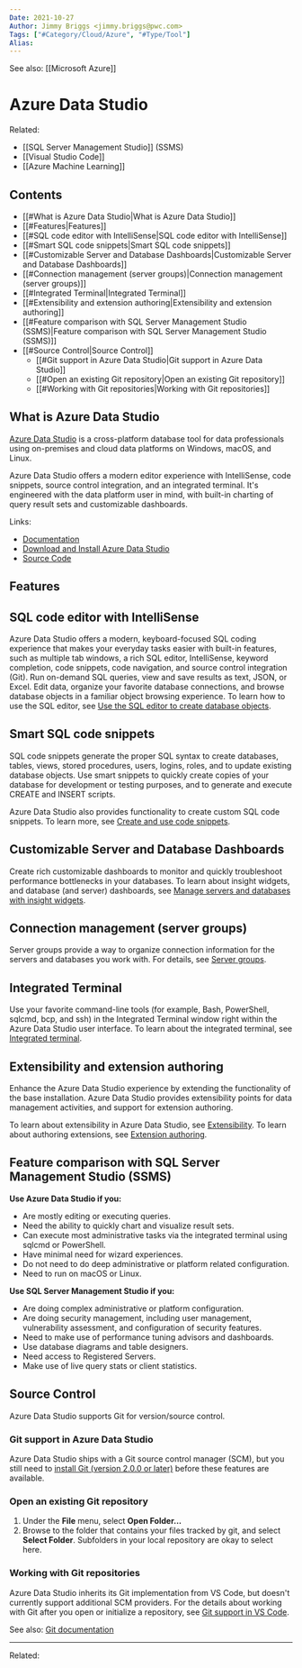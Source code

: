 ```yaml
---
Date: 2021-10-27
Author: Jimmy Briggs <jimmy.briggs@pwc.com>
Tags: ["#Category/Cloud/Azure", "#Type/Tool"]
Alias:
---
```


See also: [[Microsoft Azure]]

# Azure Data Studio

Related: 
- [[SQL Server Management Studio]] (SSMS)
- [[Visual Studio Code]]
- [[Azure Machine Learning]]

## Contents

- [[#What is Azure Data Studio|What is Azure Data Studio]]
- [[#Features|Features]]
- [[#SQL code editor with IntelliSense|SQL code editor with IntelliSense]]
- [[#Smart SQL code snippets|Smart SQL code snippets]]
- [[#Customizable Server and Database Dashboards|Customizable Server and Database Dashboards]]
- [[#Connection management (server groups)|Connection management (server groups)]]
- [[#Integrated Terminal|Integrated Terminal]]
- [[#Extensibility and extension authoring|Extensibility and extension authoring]]
- [[#Feature comparison with SQL Server Management Studio (SSMS)|Feature comparison with SQL Server Management Studio (SSMS)]]
- [[#Source Control|Source Control]]
	- [[#Git support in Azure Data Studio|Git support in Azure Data Studio]]
	- [[#Open an existing Git repository|Open an existing Git repository]]
	- [[#Working with Git repositories|Working with Git repositories]]


## What is Azure Data Studio

[Azure Data Studio](https://docs.microsoft.com/en-us/sql/azure-data-studio/?view=sql-server-ver15) is a cross-platform database tool for data professionals using on-premises and cloud data platforms on Windows, macOS, and Linux.

Azure Data Studio offers a modern editor experience with IntelliSense, code snippets, source control integration, and an integrated terminal. It's engineered with the data platform user in mind, with built-in charting of query result sets and customizable dashboards.

Links:
- [Documentation](https://docs.microsoft.com/en-us/sql/azure-data-studio/?view=sql-server-ver15)
- [Download and Install Azure Data Studio](https://docs.microsoft.com/en-us/sql/azure-data-studio/download-azure-data-studio?view=sql-server-ver15)
- [Source Code](https://github.com/microsoft/azuredatastudio)

## Features

## SQL code editor with IntelliSense

Azure Data Studio offers a modern, keyboard-focused SQL coding experience that makes your everyday tasks easier with built-in features, such as multiple tab windows, a rich SQL editor, IntelliSense, keyword completion, code snippets, code navigation, and source control integration (Git). Run on-demand SQL queries, view and save results as text, JSON, or Excel. Edit data, organize your favorite database connections, and browse database objects in a familiar object browsing experience. To learn how to use the SQL editor, see [Use the SQL editor to create database objects](https://docs.microsoft.com/en-us/sql/azure-data-studio/tutorial-sql-editor?view=sql-server-ver15).

## Smart SQL code snippets

SQL code snippets generate the proper SQL syntax to create databases, tables, views, stored procedures, users, logins, roles, and to update existing database objects. Use smart snippets to quickly create copies of your database for development or testing purposes, and to generate and execute CREATE and INSERT scripts.

Azure Data Studio also provides functionality to create custom SQL code snippets. To learn more, see [Create and use code snippets](https://docs.microsoft.com/en-us/sql/azure-data-studio/code-snippets?view=sql-server-ver15).

## Customizable Server and Database Dashboards

Create rich customizable dashboards to monitor and quickly troubleshoot performance bottlenecks in your databases. To learn about insight widgets, and database (and server) dashboards, see [Manage servers and databases with insight widgets](https://docs.microsoft.com/en-us/sql/azure-data-studio/insight-widgets?view=sql-server-ver15).

## Connection management (server groups)

Server groups provide a way to organize connection information for the servers and databases you work with. For details, see [Server groups](https://docs.microsoft.com/en-us/sql/azure-data-studio/server-groups?view=sql-server-ver15).

## Integrated Terminal

Use your favorite command-line tools (for example, Bash, PowerShell, sqlcmd, bcp, and ssh) in the Integrated Terminal window right within the Azure Data Studio user interface. To learn about the integrated terminal, see [Integrated terminal](https://docs.microsoft.com/en-us/sql/azure-data-studio/integrated-terminal?view=sql-server-ver15).

## Extensibility and extension authoring

Enhance the Azure Data Studio experience by extending the functionality of the base installation. Azure Data Studio provides extensibility points for data management activities, and support for extension authoring.

To learn about extensibility in Azure Data Studio, see [Extensibility](https://docs.microsoft.com/en-us/sql/azure-data-studio/extensibility?view=sql-server-ver15). To learn about authoring extensions, see [Extension authoring](https://docs.microsoft.com/en-us/sql/azure-data-studio/extensions/extension-authoring?view=sql-server-ver15).

## Feature comparison with SQL Server Management Studio (SSMS)

**Use Azure Data Studio if you:**

-   Are mostly editing or executing queries.
-   Need the ability to quickly chart and visualize result sets.
-   Can execute most administrative tasks via the integrated terminal using sqlcmd or PowerShell.
-   Have minimal need for wizard experiences.
-   Do not need to do deep administrative or platform related configuration.
-   Need to run on macOS or Linux.

**Use SQL Server Management Studio if you:**

-   Are doing complex administrative or platform configuration.
-   Are doing security management, including user management, vulnerability assessment, and configuration of security features.
-   Need to make use of performance tuning advisors and dashboards.
-   Use database diagrams and table designers.
-   Need access to Registered Servers.
-   Make use of live query stats or client statistics.

## Source Control

Azure Data Studio supports Git for version/source control.

### Git support in Azure Data Studio

Azure Data Studio ships with a Git source control manager (SCM), but you still need to [install Git (version 2.0.0 or later)](https://git-scm.com/download) before these features are available.

### Open an existing Git repository

1.  Under the **File** menu, select **Open Folder...**
2.  Browse to the folder that contains your files tracked by git, and select **Select Folder**. Subfolders in your local repository are okay to select here.

### Working with Git repositories

Azure Data Studio inherits its Git implementation from VS Code, but doesn't currently support additional SCM providers. For the details about working with Git after you open or initialize a repository, see [Git support in VS Code](https://code.visualstudio.com/docs/editor/versioncontrol#_git-support).

See also: [Git documentation](https://git-scm.com/documentation)

***

Related:

